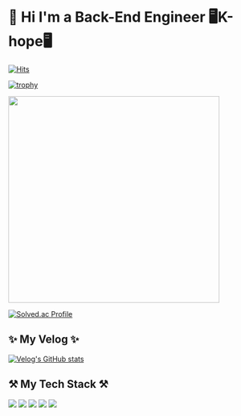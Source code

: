 # 👋 Hi I'm a Back-End Engineer 🖥️K-hope🖥️


[![Hits](https://hits.seeyoufarm.com/api/count/incr/badge.svg?url=https%3A%2F%2Fgithub.com%2FKIMHUEMANG&count_bg=%23050064&title_bg=%23262B2D&icon=&icon_color=%23FDF6FF&title=hits&edge_flat=false)](https://hits.seeyoufarm.com)



[![trophy](https://github-profile-trophy.vercel.app/?username=KIMHUEMANG&theme=onedark)](https://github.com/ryo-ma/github-profile-trophy)

<img src ="https://github-readme-stats.vercel.app/api?username=KIMHUEMANG&show_icons=true&theme=tokyonight" width = "420" height = "410">

[![Solved.ac Profile](http://mazassumnida.wtf/api/v2/generate_badge?boj=huemang)](https://solved.ac/huemang/)

## ✨ My Velog ✨
[![Velog's GitHub stats](https://velog-readme-stats.vercel.app/api?name=hope0206&tag=Spring)](https://velog.io/@hope0206)

## ⚒️ My Tech Stack ⚒️

<img src="https://img.shields.io/badge/Spring-6DB33F?style=for-the-badge&logo=Spring&logoColor=white"> <img src="https://img.shields.io/badge/Spring Boot-6DB33F?style=for-the-badge&logo=SpringBoot&logoColor=white"> <img src="https://img.shields.io/badge/AWS-232F3E?style=for-the-badge&logo=Amazon aws&logoColor=white">
<img src="https://img.shields.io/badge/mariaDB-003545?style=for-the-badge&logo=mariaDB&logoColor=white"> <img src="https://img.shields.io/badge/mysql-4479A1?style=for-the-badge&logo=mysql&logoColor=white">



